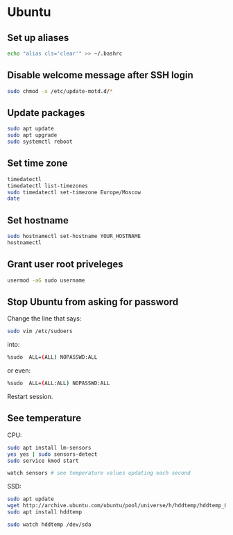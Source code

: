 # Ubuntu

## Set up aliases

```bash
echo "alias cls='clear'" >> ~/.bashrc
```

## Disable welcome message after SSH login

```sh
sudo chmod -x /etc/update-motd.d/*
```

## Update packages

```sh
sudo apt update
sudo apt upgrade
sudo systemctl reboot
```

## Set time zone

```sh
timedatectl
timedatectl list-timezones
sudo timedatectl set-timezone Europe/Moscow
date
```

## Set hostname

```bash
sudo hostnamectl set-hostname YOUR_HOSTNAME
hostnamectl
```

## Grant user root priveleges

```bash
usermod -aG sudo username
```

## Stop Ubuntu from asking for password

Change the line that says:

```bash
sudo vim /etc/sudoers
```

into:

```bash
%sudo  ALL=(ALL) NOPASSWD:ALL
```

or even:

```bash
%sudo  ALL=(ALL:ALL) NOPASSWD:ALL
```

Restart session.

## See temperature

CPU:

```bash
sudo apt install lm-sensors 
yes yes | sudo sensors-detect
sudo service kmod start

watch sensors # see temperature values updating each second
```

SSD:

```bash
sudo apt update
wget http://archive.ubuntu.com/ubuntu/pool/universe/h/hddtemp/hddtemp_0.3-beta15-54_amd64.deb  
sudo apt install hddtemp

sudo watch hddtemp /dev/sda
```

